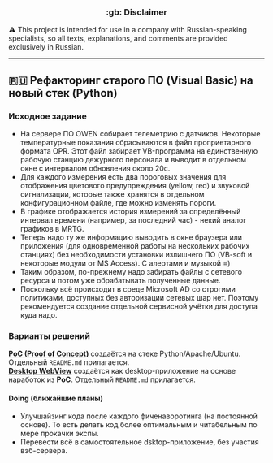 <h3 align="center">:gb: Disclaimer</h3>

:warning: This project is intended for use in a company with Russian-speaking specialists,
so all texts, explanations, and comments are provided exclusively in Russian.

----

## :ru: Рефакторинг старого ПО (Visual Basic) на новый стек (Python) ##

### Исходное задание ###
- На сервере ПО OWEN собирает телеметрию с датчиков. Некоторые температурные
показания сбрасываются в файл проприетарного формата OPR. Этот файл забирает
VB-программа на единственную рабочую станцию дежурного персонала и выводит в
отдельном окне с интервалом обновления около 20с.    
- Для каждого измерения есть два пороговых значения для отображения цветового
предупреждения (yellow, red) и звуковой сигнализации, которые также хранятся в
отдельном конфигурационном файле, где можно изменять пороги.    
- В графике отображается история измерений за определённый интервал времени
(например, за последний час) - некий аналог графиков в MRTG.    
- Теперь надо ту же информацию выводить в окне браузера или приложения (для
одновременной работы на нескольких рабочих станциях) без необходимости установки
излишнего ПО (VB-soft и некоторые модули от MS Access). С алертами и музыкой =)    
- Таким образом, по-прежнему надо забирать файлы с сетевого ресурса и потом уже
обрабатывать полученные данные.    
- Поскольку всё происходит в среде Microsoft AD со строгими политиками, доступных
без авторизации сетевых шар нет. Поэтому рекомендуется создание отдельной
сервисной учётки для доступа куда надо.    

### Варианты решений ###
[**PoC (Proof of Concept)**](https://github.com/wildfielded/pet-owen/tree/master/PoC)
создаётся на стеке Python/Apache/Ubuntu. Отдельный `README.md` прилагается.    
[**Desktop WebView**](https://github.com/wildfielded/pet-owen/tree/master/WinWebView)
создаётся как desktop-приложение на основе наработок из **PoC**. Отдельный `README.md`
прилагается.

#### Doing (ближайшие планы) ####
- Улучшайзинг кода после каждого фиченаворотинга (на постоянной основе). То есть
делать код более оптимальным и читабельным по мере прокачки экспы.    
- Перевести всё в самостоятельное dsktop-приложение, без участия вэб-сервера.    
